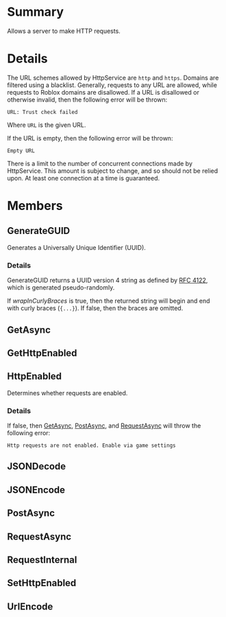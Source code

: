 # Summary
Allows a server to make HTTP requests.

# Details
The URL schemes allowed by HttpService are `http` and `https`. Domains are
filtered using a blacklist. Generally, requests to any URL are allowed, while
requests to Roblox domains are disallowed. If a URL is disallowed or otherwise
invalid, then the following error will be thrown:

	URL: Trust check failed

Where `URL` is the given URL.

If the URL is empty, then the following error will be thrown:

	Empty URL

There is a limit to the number of concurrent connections made by HttpService.
This amount is subject to change, and so should not be relied upon. At least one
connection at a time is guaranteed.

# Members

## GenerateGUID
Generates a Universally Unique Identifier (UUID).

### Details
GenerateGUID returns a UUID version 4 string as defined by [RFC 4122][rfc4122],
which is generated pseudo-randomly.

If *wrapInCurlyBraces* is true, then the returned string will begin and end with
curly braces (`{...}`). If false, then the braces are omitted.

[rfc4122]: https://tools.ietf.org/html/rfc4122

## GetAsync
## GetHttpEnabled
## HttpEnabled
Determines whether requests are enabled.

### Details
If false, then [GetAsync](member:GetAsync), [PostAsync](member:PostAsync), and
[RequestAsync](member:RequestAsync) will throw the following error:

	Http requests are not enabled. Enable via game settings

## JSONDecode
## JSONEncode
## PostAsync
## RequestAsync
## RequestInternal
## SetHttpEnabled
## UrlEncode

